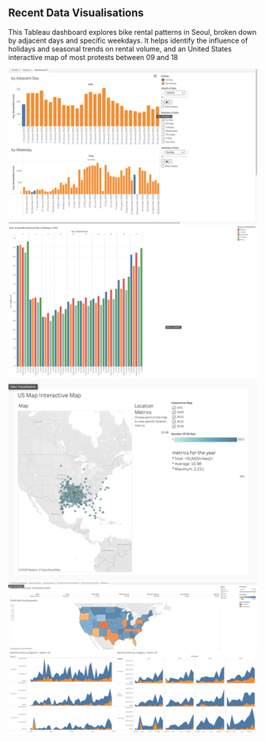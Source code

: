 ## Recent Data Visualisations 

This Tableau dashboard explores bike rental patterns in Seoul, broken down by adjacent days and specific weekdays. It helps identify the influence of holidays and seasonal trends on rental volume, and an United States interactive map of most protests between 09 and 18

![image alt](https://github.com/shaddyhub/Data-Viz/blob/543de690a349cf76cd0922235ca2836228ecf162/seoul-holiday-dashboard.png)
![image alt](https://github.com/shaddyhub/Data-Viz/blob/8d53085a2b37793d2fdbd6ea7fee734108b0ecac/seoul-avg-rentals-dashboard.png)
![image alt](https://github.com/shaddyhub/Data-Viz/blob/adebfab4065ec903a95c26c297d1d5e9a6f36967/us-interactive-protest-map%20.png)
![image alt](https://github.com/shaddyhub/Data-Viz/blob/f35c010e52267f8261c35e6241e7aef819eda147/executive-overview-sales-us.png)
